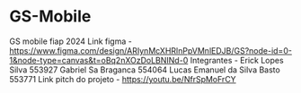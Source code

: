 # GS-Mobile
GS mobile fiap 2024
Link figma - https://www.figma.com/design/ARIynMcXHRlnPpVMnlEDJB/GS?node-id=0-1&node-type=canvas&t=oBq2nXOzDoLBNINd-0
Integrantes - Erick Lopes Silva 553927 Gabriel Sa Braganca 554064  Lucas Emanuel da Silva Basto 553771
Link pitch do projeto - https://youtu.be/NfrSpMoFrCY
